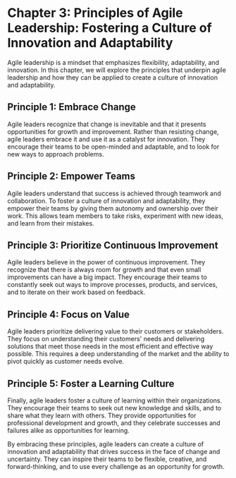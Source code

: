 Chapter 3: Principles of Agile Leadership: Fostering a Culture of Innovation and Adaptability
=============================================================================================

Agile leadership is a mindset that emphasizes flexibility, adaptability, and innovation. In this chapter, we will explore the principles that underpin agile leadership and how they can be applied to create a culture of innovation and adaptability.

Principle 1: Embrace Change
---------------------------

Agile leaders recognize that change is inevitable and that it presents opportunities for growth and improvement. Rather than resisting change, agile leaders embrace it and use it as a catalyst for innovation. They encourage their teams to be open-minded and adaptable, and to look for new ways to approach problems.

Principle 2: Empower Teams
--------------------------

Agile leaders understand that success is achieved through teamwork and collaboration. To foster a culture of innovation and adaptability, they empower their teams by giving them autonomy and ownership over their work. This allows team members to take risks, experiment with new ideas, and learn from their mistakes.

Principle 3: Prioritize Continuous Improvement
----------------------------------------------

Agile leaders believe in the power of continuous improvement. They recognize that there is always room for growth and that even small improvements can have a big impact. They encourage their teams to constantly seek out ways to improve processes, products, and services, and to iterate on their work based on feedback.

Principle 4: Focus on Value
---------------------------

Agile leaders prioritize delivering value to their customers or stakeholders. They focus on understanding their customers' needs and delivering solutions that meet those needs in the most efficient and effective way possible. This requires a deep understanding of the market and the ability to pivot quickly as customer needs evolve.

Principle 5: Foster a Learning Culture
--------------------------------------

Finally, agile leaders foster a culture of learning within their organizations. They encourage their teams to seek out new knowledge and skills, and to share what they learn with others. They provide opportunities for professional development and growth, and they celebrate successes and failures alike as opportunities for learning.

By embracing these principles, agile leaders can create a culture of innovation and adaptability that drives success in the face of change and uncertainty. They can inspire their teams to be flexible, creative, and forward-thinking, and to use every challenge as an opportunity for growth.
